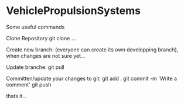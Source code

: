 # VehiclePropulsionSystems

Some useful commands

Clone Repository
git clone ...

Create new branch: (everyone can create its own developping branch), when changes are not sure yet...

Update branche: git pull

Committen/update your changes to git: 
git add .
git commit -m 'Write a comment'
git push


thats it...
